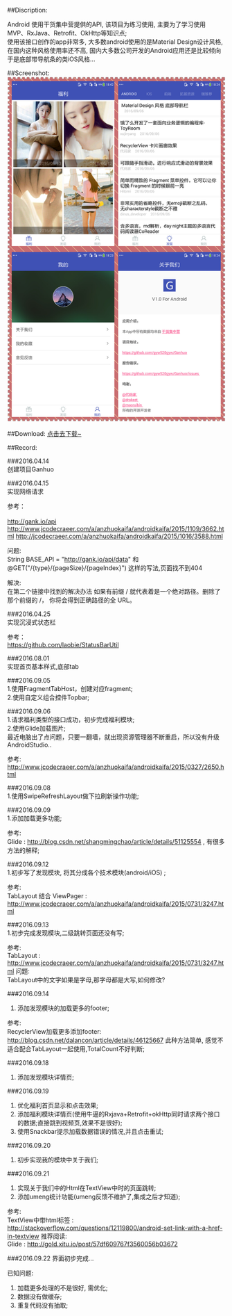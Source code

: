 ##Discription:

Android 使用干货集中营提供的API, 该项目为练习使用, 主要为了学习使用 MVP、RxJava、Retrofit、OkHttp等知识点; <br/>
使用该接口创作的app非常多, 大多数android使用的是Material Design设计风格, 在国内这种风格使用率还不高, 国内大多数公司开发的Android应用还是比较倾向于是底部带导航条的类iOS风格...


##Screenshot: 
![sample](./screenshot/Screenshot.jpg)


##Download:
[点击去下载~](http://fir.im/gnho)


##Record:


###2016.04.14<br>
创建项目Ganhuo

###2016.04.15<br>
实现网络请求

参考： <br/>  
http://gank.io/api<br>
http://www.jcodecraeer.com/a/anzhuokaifa/androidkaifa/2015/1109/3662.html
http://jcodecraeer.com/a/anzhuokaifa/androidkaifa/2015/1016/3588.html

问题:<br/>
String BASE_API = "http://gank.io/api/data"
和
@GET("/{type}/{pageSize}/{pageIndex}")
这样的写法,页面找不到404

解决:<br/>
在第二个链接中找到的解决办法
如果有前缀 / 就代表着是一个绝对路径。删除了那个前缀的 /， 你将会得到正确路径的全 URL。


###2016.04.25<br/>
实现沉浸式状态栏


参考：<br/>
https://github.com/laobie/StatusBarUtil



###2016.08.01<br/>
实现首页基本样式,底部tab

###2016.09.05<br/>
1.使用FragmentTabHost，创建对应fragment;<br/>
2.使用自定义组合控件Topbar;<br/>


###2016.09.06<br/>
1.请求福利类型的接口成功，初步完成福利模块;<br/>
2.使用Glide加载图片;<br/>
最近电脑出了点问题，只要一翻墙，就出现资源管理器不断重启，所以没有升级AndroidStudio..<br/>

参考:<br/>
http://www.jcodecraeer.com/a/anzhuokaifa/androidkaifa/2015/0327/2650.html


###2016.09.08<br/>
1.使用SwipeRefreshLayout做下拉刷新操作功能;

###2016.09.09<br/>
1.添加加载更多功能;


参考:<br/>
Glide : http://blog.csdn.net/shangmingchao/article/details/51125554 , 有很多方法的解释;



###2016.09.12<br/>
1.初步写了发现模块, 将其分成各个技术模块(android/iOS) ;

参考:<br/>
TabLayout 结合 ViewPager : http://www.jcodecraeer.com/a/anzhuokaifa/androidkaifa/2015/0731/3247.html


###2016.09.13<br/>
1.初步完成发现模块,二级跳转页面还没有写;

参考:<br/>
TabLayout : http://www.jcodecraeer.com/a/anzhuokaifa/androidkaifa/2015/0731/3247.html
问题:<br/>
TabLayout中的文字如果是字母,那字母都是大写,如何修改?


###2016.09.14<br/>
1. 添加发现模块的加载更多的footer;

参考:<br/>
RecyclerView加载更多添加footer:  http://blog.csdn.net/dalancon/article/details/46125667
此种方法简单, 感觉不适合配合TabLayout一起使用,TotalCount不好判断;


###2016.09.18<br/>
1. 添加发现模块详情页;

###2016.09.19<br/>
1. 优化福利首页显示和点击效果;<br/>
2. 添加福利模块详情页(使用牛逼的Rxjava+Retrofit+okHttp同时请求两个接口的数据;直接跳到视频页,效果不是很好);<br/>
3. 使用Snackbar提示加载数据错误的情况,并且点击重试;<br/>

###2016.09.20<br/>
1. 初步实现我的模块中关于我们;


###2016.09.21
1. 实现关于我们中的Html在TextView中时的页面跳转;
2. 添加umeng统计功能(umeng反馈不维护了,集成之后才知道);

参考:<br/>
TextView中带html标签 : http://stackoverflow.com/questions/12119800/android-set-link-with-a-href-in-textview
推荐阅读:<br/>
Glide : http://gold.xitu.io/post/57df609767f3560056b03672


###2016.09.22
界面初步完成... <br/>

已知问题:
1. 加载更多处理的不是很好, 需优化;
2. 数据没有做缓存;
3. 重复代码没有抽取;

